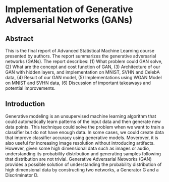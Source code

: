 # Implementation of Generative Adversarial Networks (GANs)

## Abstract

This is the final report of Advanced Statistical Machine Learning course presented
by authors. The report summarizes the generative adversarial networks (GANs).
The report describes: (1) What problem could GAN solve, (2) What are the concept
and cost function of GAN, (3) Architecture of our GAN with hidden layers, and
implementation on MNIST, SVHN and CelebA data, (4) Result of our GAN
model, (5) Implementations using WGAN Model on MNIST and SVHN data, (6)
Discussion of important takeaways and potential improvements.

## Introduction

Generative modeling is an unsupervised machine learning algorithm that could automatically learn
patterns of the input data and then generate new data points. This technique could solve the problem
when we want to train a classifier but do not have enough data. In some cases, we could create data
that improve classifier accuracy using generative models. Moverover, it is also useful for increasing
image resolution without introducing artifacts. However, given some high dimensional data such as
images or audio, understanding its probability distribution and generating samples following that
distribution are not trivial. Generative Adversarial Networks (GAN) provides a possible solution of
understanding the probability distribution of high dimensional data by constructing two networks, a
Generator G and a Discriminator D.

